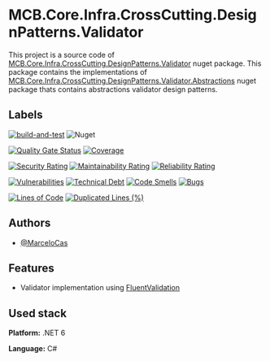 
# MCB.Core.Infra.CrossCutting.DesignPatterns.Validator

This project is a source code of [MCB.Core.Infra.CrossCutting.DesignPatterns.Validator](https://www.nuget.org/packages/MCB.Core.Infra.CrossCutting.DesignPatterns.Validator/) nuget package. This package contains the implementations of [MCB.Core.Infra.CrossCutting.DesignPatterns.Validator.Abstractions](https://www.nuget.org/packages/MCB.Core.Infra.CrossCutting.DesignPatterns.Validator.Abstractions/) nuget package thats contains abstractions validator design patterns.


## Labels

[![build-and-test](https://github.com/MarceloCas/MCB.Core.Infra.CrossCutting.DesignPatterns.Validator/actions/workflows/build-and-test.yml/badge.svg?branch=main)](https://github.com/MarceloCas/MCB.Core.Infra.CrossCutting.DesignPatterns.Validator/actions/workflows/build-and-test.yml)
![Nuget](https://img.shields.io/nuget/v/MCB.Core.Infra.CrossCutting.DesignPatterns.Validator)

[![Quality Gate Status](https://sonarcloud.io/api/project_badges/measure?project=MarceloCas_MCB.Core.Infra.CrossCutting.DesignPatterns.Validator&metric=alert_status)](https://sonarcloud.io/summary/new_code?id=MarceloCas_MCB.Core.Infra.CrossCutting.DesignPatterns.Validator)
[![Coverage](https://sonarcloud.io/api/project_badges/measure?project=MarceloCas_MCB.Core.Infra.CrossCutting.DesignPatterns.Validator&metric=coverage)](https://sonarcloud.io/summary/new_code?id=MarceloCas_MCB.Core.Infra.CrossCutting.DesignPatterns.Validator)


[![Security Rating](https://sonarcloud.io/api/project_badges/measure?project=MarceloCas_MCB.Core.Infra.CrossCutting.DesignPatterns.Validator&metric=security_rating)](https://sonarcloud.io/summary/new_code?id=MarceloCas_MCB.Core.Infra.CrossCutting.DesignPatterns.Validator)
[![Maintainability Rating](https://sonarcloud.io/api/project_badges/measure?project=MarceloCas_MCB.Core.Infra.CrossCutting.DesignPatterns.Validator&metric=sqale_rating)](https://sonarcloud.io/summary/new_code?id=MarceloCas_MCB.Core.Infra.CrossCutting.DesignPatterns.Validator)
[![Reliability Rating](https://sonarcloud.io/api/project_badges/measure?project=MarceloCas_MCB.Core.Infra.CrossCutting.DesignPatterns.Validator&metric=reliability_rating)](https://sonarcloud.io/summary/new_code?id=MarceloCas_MCB.Core.Infra.CrossCutting.DesignPatterns.Validator)


[![Vulnerabilities](https://sonarcloud.io/api/project_badges/measure?project=MarceloCas_MCB.Core.Infra.CrossCutting.DesignPatterns.Validator&metric=vulnerabilities)](https://sonarcloud.io/summary/new_code?id=MarceloCas_MCB.Core.Infra.CrossCutting.DesignPatterns.Validator)
[![Technical Debt](https://sonarcloud.io/api/project_badges/measure?project=MarceloCas_MCB.Core.Infra.CrossCutting.DesignPatterns.Validator&metric=sqale_index)](https://sonarcloud.io/summary/new_code?id=MarceloCas_MCB.Core.Infra.CrossCutting.DesignPatterns.Validator)
[![Code Smells](https://sonarcloud.io/api/project_badges/measure?project=MarceloCas_MCB.Core.Infra.CrossCutting.DesignPatterns.Validator&metric=code_smells)](https://sonarcloud.io/summary/new_code?id=MarceloCas_MCB.Core.Infra.CrossCutting.DesignPatterns.Validator)
[![Bugs](https://sonarcloud.io/api/project_badges/measure?project=MarceloCas_MCB.Core.Infra.CrossCutting.DesignPatterns.Validator&metric=bugs)](https://sonarcloud.io/summary/new_code?id=MarceloCas_MCB.Core.Infra.CrossCutting.DesignPatterns.Validator)


[![Lines of Code](https://sonarcloud.io/api/project_badges/measure?project=MarceloCas_MCB.Core.Infra.CrossCutting.DesignPatterns.Validator&metric=ncloc)](https://sonarcloud.io/summary/new_code?id=MarceloCas_MCB.Core.Infra.CrossCutting.DesignPatterns.Validator)
[![Duplicated Lines (%)](https://sonarcloud.io/api/project_badges/measure?project=MarceloCas_MCB.Core.Infra.CrossCutting.DesignPatterns.Validator&metric=duplicated_lines_density)](https://sonarcloud.io/summary/new_code?id=MarceloCas_MCB.Core.Infra.CrossCutting.DesignPatterns.Validator)



## Authors

- [@MarceloCas](https://www.linkedin.com/in/marcelocastelobranco/)


## Features

- Validator implementation using [FluentValidation](https://github.com/FluentValidation/FluentValidation)


## Used stack

**Platform:** .NET 6

**Language:** C#

